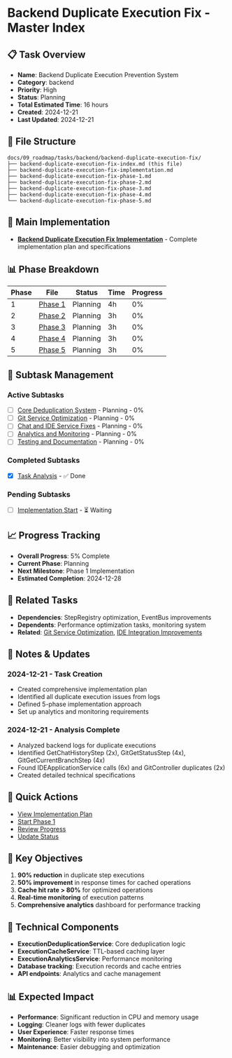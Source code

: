# Backend Duplicate Execution Fix - Master Index

## 📋 Task Overview
- **Name**: Backend Duplicate Execution Prevention System
- **Category**: backend
- **Priority**: High
- **Status**: Planning
- **Total Estimated Time**: 16 hours
- **Created**: 2024-12-21
- **Last Updated**: 2024-12-21

## 📁 File Structure
```
docs/09_roadmap/tasks/backend/backend-duplicate-execution-fix/
├── backend-duplicate-execution-fix-index.md (this file)
├── backend-duplicate-execution-fix-implementation.md
├── backend-duplicate-execution-fix-phase-1.md
├── backend-duplicate-execution-fix-phase-2.md
├── backend-duplicate-execution-fix-phase-3.md
├── backend-duplicate-execution-fix-phase-4.md
└── backend-duplicate-execution-fix-phase-5.md
```

## 🎯 Main Implementation
- **[Backend Duplicate Execution Fix Implementation](./backend-duplicate-execution-fix-implementation.md)** - Complete implementation plan and specifications

## 📊 Phase Breakdown
| Phase | File | Status | Time | Progress |
|-------|------|--------|------|----------|
| 1 | [Phase 1](./backend-duplicate-execution-fix-phase-1.md) | Planning | 4h | 0% |
| 2 | [Phase 2](./backend-duplicate-execution-fix-phase-2.md) | Planning | 3h | 0% |
| 3 | [Phase 3](./backend-duplicate-execution-fix-phase-3.md) | Planning | 3h | 0% |
| 4 | [Phase 4](./backend-duplicate-execution-fix-phase-4.md) | Planning | 3h | 0% |
| 5 | [Phase 5](./backend-duplicate-execution-fix-phase-5.md) | Planning | 3h | 0% |

## 🔄 Subtask Management
### Active Subtasks
- [ ] [Core Deduplication System](./backend-duplicate-execution-fix-phase-1.md) - Planning - 0%
- [ ] [Git Service Optimization](./backend-duplicate-execution-fix-phase-2.md) - Planning - 0%
- [ ] [Chat and IDE Service Fixes](./backend-duplicate-execution-fix-phase-3.md) - Planning - 0%
- [ ] [Analytics and Monitoring](./backend-duplicate-execution-fix-phase-4.md) - Planning - 0%
- [ ] [Testing and Documentation](./backend-duplicate-execution-fix-phase-5.md) - Planning - 0%

### Completed Subtasks
- [x] [Task Analysis](./backend-duplicate-execution-fix-implementation.md) - ✅ Done

### Pending Subtasks
- [ ] [Implementation Start](./backend-duplicate-execution-fix-phase-1.md) - ⏳ Waiting

## 📈 Progress Tracking
- **Overall Progress**: 5% Complete
- **Current Phase**: Planning
- **Next Milestone**: Phase 1 Implementation
- **Estimated Completion**: 2024-12-28

## 🔗 Related Tasks
- **Dependencies**: StepRegistry optimization, EventBus improvements
- **Dependents**: Performance optimization tasks, monitoring system
- **Related**: [Git Service Optimization](../git/git-service-optimization/), [IDE Integration Improvements](../ide/ide-integration-improvements/)

## 📝 Notes & Updates
### 2024-12-21 - Task Creation
- Created comprehensive implementation plan
- Identified all duplicate execution issues from logs
- Defined 5-phase implementation approach
- Set up analytics and monitoring requirements

### 2024-12-21 - Analysis Complete
- Analyzed backend logs for duplicate executions
- Identified GetChatHistoryStep (2x), GitGetStatusStep (4x), GitGetCurrentBranchStep (4x)
- Found IDEApplicationService calls (6x) and GitController duplicates (2x)
- Created detailed technical specifications

## 🚀 Quick Actions
- [View Implementation Plan](./backend-duplicate-execution-fix-implementation.md)
- [Start Phase 1](./backend-duplicate-execution-fix-phase-1.md)
- [Review Progress](#progress-tracking)
- [Update Status](#notes--updates)

## 🎯 Key Objectives
1. **90% reduction** in duplicate step executions
2. **50% improvement** in response times for cached operations
3. **Cache hit rate > 80%** for optimized operations
4. **Real-time monitoring** of execution patterns
5. **Comprehensive analytics** dashboard for performance tracking

## 🔧 Technical Components
- **ExecutionDeduplicationService**: Core deduplication logic
- **ExecutionCacheService**: TTL-based caching layer
- **ExecutionAnalyticsService**: Performance monitoring
- **Database tracking**: Execution records and cache entries
- **API endpoints**: Analytics and cache management

## 📊 Expected Impact
- **Performance**: Significant reduction in CPU and memory usage
- **Logging**: Cleaner logs with fewer duplicates
- **User Experience**: Faster response times
- **Monitoring**: Better visibility into system performance
- **Maintenance**: Easier debugging and optimization 